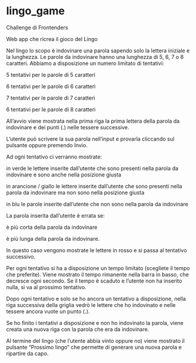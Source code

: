 # lingo_game
Challenge di Frontenders


Web app che ricrea il gioco del Lingo


Nel lingo lo scopo è indovinare una parola sapendo solo la lettera iniziale e la lunghezza. Le parole da indovinare hanno una lunghezza di 5, 6, 7 o 8 caratteri. Abbiamo a disposizione un numero limitato di tentativi:

5 tentativi per le parole di 5 caratteri

6 tentativi per le parole di 6 caratteri

7 tentativi per le parole di 7 caratteri

6 tentativi per le parole di 8 caratteri

All’avvio viene mostrata nella prima riga la prima lettera della parola da indovinare e dei punti (.) nelle tessere successive.

L’utente può scrivere la sua parola nell’input e provarla cliccando sul pulsante oppure premendo Invio.

Ad ogni tentativo ci verranno mostrate:

in verde le lettere inserite dall’utente che sono presenti nella parola da indovinare e sono anche nella posizione giusta

in arancione / giallo le lettere inserite dall’utente che sono presenti nella parola da indovinare ma non sono nella posizione giusta

in blu le parole inserite dall’utente che non sono nella parola da indovinare

La parola inserita dall’utente è errata se:

è più corta della parola da indovinare

è più lunga della parola da indovinare.

In questo caso vengono mostrate le lettere in rosso e si passa al tentativo successivo.

Per ogni tentativo si ha a disposizione un tempo limitato (scegliete il tempo che preferite). Viene mostrato il tempo rimanente nella barra in basso, che decresce ogni secondo. Se il tempo è scaduto e l’utente non ha inserito nulla, si va al prossimo tentativo.

Dopo ogni tentativo e solo se ho ancora un tentativo a disposizione, nella riga successiva della griglia vedrò le lettere che ho indovinato e nelle tessere ancora vuote un punto (.).

Se ho finito i tentativi a disposizione e non ho indovinato la parola, viene creata una nuova riga con la parola che era da indovinare.

Al termine del lingo (che l’utente abbia vinto oppure no) viene mostrato il pulsante “Prossimo lingo” che permette di generare una nuova parola e ripartire da capo.
